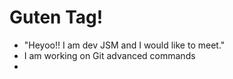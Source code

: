 #  Guten Tag!
- "Heyoo!! I am dev JSM and I would like to meet."
- I am working on Git advanced commands
- 